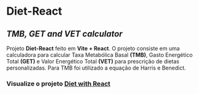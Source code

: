 # **Diet-React**
## _TMB, GET and VET calculator_

Projeto **Diet-React** feito em **Vite + React**.
O projeto consiste em uma calculadora para calcular Taxa Metabólica Basal **(TMB)**, Gasto Energético Total **(GET)** e Valor Energético Total **(VET)** para prescrição de dietas personalizadas. Para TMB foi utilizado a equação de Harris e Benedict.

### Visualize o projeto [Diet with React](https://s0d4z3r0.github.io/diet-react/)
